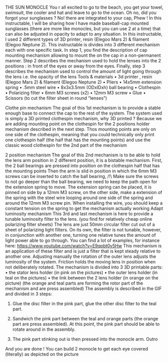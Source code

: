 THE SUN MONOCLE
You r all excited to go to the beach, you get your towel, swimsuit, the cooler and hat and leave to go to the ocean. Oh no, did you forgot your sunglasses ? No! there are integrated to your cap, Phew !
In this instructable, I will be sharing how I have made baseball-cap mounted sunglasses (there are more like monocles, but you can use 2 at a time) that can also be adjusted in opacity to adapt to any situation. In this instructable, I used 2 different types of 3D printer, resin (Elegoo Mars 2) & filament (Elegoo Neptune 2). 
This instructable is divides into 3 different mechanism each with one specific task. In step 1, you find the description of cap mounting mechanism allowing to mount the on the cap in a non-permanent manner. Step 2 describes the mechanism used to hold the lenses into the 2 positions : in front of the eyes or away from the eyes. Finally, step 3 describes the mechanism used to control the amount of light going through the lens i.e. the opacity of the lens
Tools & materials
•	3d printer , resin (Elegoo Mars 2) & filament (Elegoo Neptune 2)
•	Pliers
•	14x5mm extension spring
•	.5mm  steel wire
•	8x3x3.5mm (ODxIDxh) ball bearing
•	Clothespin 
•	Polarizing filter
•	6mm M3 screws (x2)
•	12mm M3 screw
•	Glue
•	Scissors (to cut the filter sheet in round “lenses”)

Clothe pin mechanism
The goal of this 1st mechanism is to provide a stable enough base to connect the cap to the rest of the system. The system used is simply a 3D printed clothespin mechanism, why 3D printed ? Because we are adding mounting point on the clothespin for the 2 positions holder mechanism described in the next step. Thos mounting points are only on one side of the clothespin, meaning that you could technically only print one clothespin half (the half that has the mounting points) and use the classic wood clothespin for the 2nd part of the mechanism

2 position mechanism
The goal of this 2nd mechanism is to be able to hold the lens arm position in 2 different position, it is a bistable mechanism.
First, the 2 ball bearings are pressed into position on the clothespin half that has the mounting points
Then the arm is slid in position in which the 6mm M3 screws can be inserted to catch the ball bearing, /!\ Make sure the screws to not go deeper than the ball bearing, we need to keep the path open for the extension spring to move.
The extension spring can be placed, it is pinned on side by a 12mm M3 screw, on the other side, make a extension of the spring with the steel wire looping around one side of the spring and around the 12mm M3 screw pin. When installing the wire, you should keep a constant tension on the spring to get the mechanism actually working 
Adapt luminosity mechanism
This 3rd and last mechanism is here to provide a tunable luminosity filter to the lens. (you find for relatively cheap online polarizing filter sheets)
The lens are just 50mm circular filter cut out of a  sheet of polarizing light filters. On its own, the filter is not tunable, however, in conjunction with another one, turning one relative tunes the amount of light power able to go through. You can find a lot of examples, for instance here: https://www.youtube.com/watch?v=E9qpbt0v5Hw
This mechanism is an application of these filter and is just a filter that is kept steady relative to another one. Adjusting manually the rotation of the outer lens adjusts the luminosity of the system. Friction holds the moving lens in position when not deliberately rotated.
The mechanism is divided into 3 3D printable parts:
•	the stator lens holder (in pink on the pictures)
•	the outer lens holder (in teal on the pictures)
•	the link between the 2 lens holder (in orange on the picture)
(the orange and teal parts are forming the rotor part of the mechanism and are press assembled)
The assembly is described in the GIF and divided in 3 steps:
1.	Glue the disc filter in the pink part, glue the other disc filter to the teal part.

2.	Sandwich the pink part between the teal and orange parts (the orange part are press assembled). At this point, the pink part should be able to rotate around in the assembly.

3.	The pink part stinking out is then pressed into the monocle arm. 
Outro

And you are done ! 
You can build 2 monocle to get each eye covered (literally) as depicted on the picture

